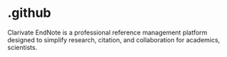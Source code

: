 # .github
Clarivate EndNote is a professional reference management platform designed to simplify research, citation, and collaboration for academics, scientists.

